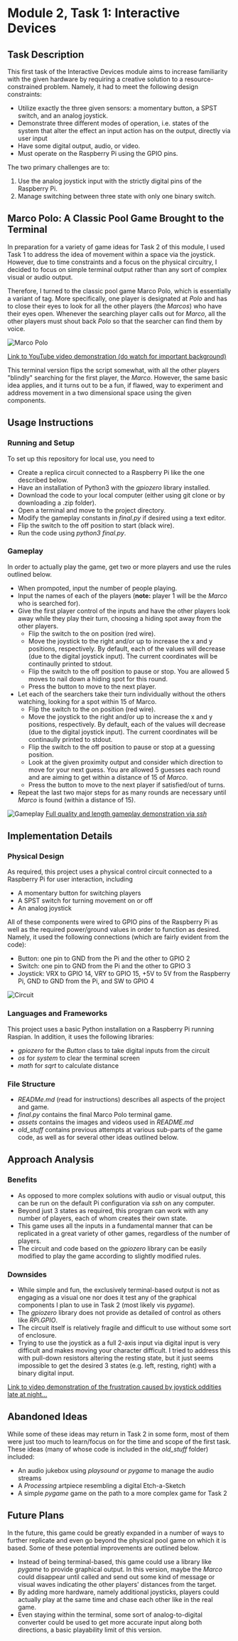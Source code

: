 # Module 2, Task 1: Interactive Devices


## Task Description
This first task of the Interactive Devices module aims to increase familiarity with the given hardware by requiring a creative solution to a resource-constrained problem. Namely, it had to meet the following design constraints:
- Utilize exactly the three given sensors: a momentary button, a SPST switch, and an analog joystick.
- Demonstrate three different modes of operation, i.e. states of the system that alter the effect an input action has on the output, directly via user input
- Have some digital output, audio, or video.
- Must operate on the Raspberry Pi using the GPIO pins.

The two primary challenges are to:
1. Use the analog joystick input with the strictly digital pins of the Raspberry Pi.
2. Manage switching between three state with only one binary switch.


## Marco Polo: A Classic Pool Game Brought to the Terminal
In preparation for a variety of game ideas for Task 2 of this module, I used Task 1 to address the idea of movement within a space via the joystick. However, due to time constraints and a focus on the physical circuitry, I decided to focus on simple terminal output rather than any sort of complex visual or audio output.

Therefore, I turned to the classic pool game Marco Polo, which is essentially a variant of tag. More specifically, one player is designated at *Polo* and has to close their eyes to look for all the other players (the *Marcos*) who have their eyes open. Whenever the searching player calls out for *Marco*, all the other players must shout back *Polo* so that the searcher can find them by voice.

![Marco Polo](assets/marco_polo.png)

[Link to YouTube video demonstration (do watch for important background)](https://youtu.be/zjoAy5AJkwY)

This terminal version flips the script somewhat, with all the other players "blindly" searching for the first player, the *Marco*. However, the same basic idea applies, and it turns out to be a fun, if flawed, way to experiment and address movement in a two dimensional space using the given components.


## Usage Instructions

### Running and Setup
To set up this repository for local use, you need to
- Create a replica circuit connected to a Raspberry Pi like the one described below.
- Have an installation of Python3 with the *gpiozero* library installed.
- Download the code to your local computer (either using git clone or by downloading a .zip folder).
- Open a terminal and move to the project directory.
- Modify the gameplay constants in *final.py* if desired using a text editor.
- Flip the switch to the off position to start (black wire).
- Run the code using *python3 final.py*.

### Gameplay
In order to actually play the game, get two or more players and use the rules outlined below.
- When prompoted, input the number of people playing.
- Input the names of each of the players (**note:** player 1 will be the *Marco* who is searched for).
- Give the first player control of the inputs and have the other players look away while they play their turn, choosing a hiding spot away from the other players.
    - Flip the switch to the on position (red wire).
    - Move the joystick to the right and/or up to increase the x and y positions, respectively. By default, each of the values will decrease (due to the digital joystick input). The current coordinates will be continaully printed to stdout.
    - Flip the switch to the off position to pause or stop. You are allowed 5 moves to nail down a hiding spot for this round.
    - Press the button to move to the next player.
- Let each of the searchers take their turn individually without the others watching, looking for a spot within 15 of Marco.
    - Flip the switch to the on position (red wire).
    - Move the joystick to the right and/or up to increase the x and y positions, respectively. By default, each of the values will decrease (due to the digital joystick input). The current coordinates will be continaully printed to stdout.
    - Flip the switch to the off position to pause or stop at a guessing position.
    - Look at the given proximity output and consider which direction to move for your next guess. You are allowed 5 guesses each round and are aiming to get within a distance of 15 of *Marco*.
    - Press the button to move to the next player if satisfied/out of turns.
- Repeat the last two major steps for as many rounds are necessary until *Marco* is found (within a distance of 15).

![Gameplay](assets/gameplay.gif)
[Full quality and length gameplay demonstration via *ssh*](assets/gameplay_screen_recording.mov)


## Implementation Details

### Physical Design
As required, this project uses a physical control circuit connected to a Raspberry Pi for user interaction, including
- A momentary button for switching players
- A SPST switch for turning movement on or off
- An analog joystick

All of these components were wired to GPIO pins of the Raspberry Pi as well as the required power/ground values in order to function as desired. Namely, it used the following connections (which are fairly evident from the code):
- Button: one pin to GND from the Pi and the other to GPIO 2
- Switch: one pin to GND from the Pi and the other to GPIO 3
- Joystick: VRX to GPIO 14, VRY to GPIO 15, +5V to 5V from the Raspberry Pi, GND to GND from the Pi, and SW to GPIO 4

![Circuit](assets/circuit.JPG)

### Languages and Frameworks
This project uses a basic Python installation on a Raspberry Pi running Raspian. In addition, it uses the following libraries:
- *gpiozero* for the *Button* class to take digital inputs from the circuit
- *os* for *system* to clear the terminal screen
- *math* for *sqrt* to calculate distance

### File Structure
- *READMe.md* (read for instructions) describes all aspects of the project and game.
- *final.py* contains the final Marco Polo terminal game.
- *assets* contains the images and videos used in *README.md*
- *old_stuff* contains previous attempts at various sub-parts of the game code, as well as for several other ideas outlined below.


## Approach Analysis

### Benefits
- As opposed to more complex solutions with audio or visual output, this can be run on the default Pi configuration via *ssh* on any computer.
- Beyond just 3 states as required, this program can work with any number of players, each of whom creates their own state.
- This game uses all the inputs in a fundamental manner that can be replicated in a great variety of other games, regardless of the number of players.
- The circuit and code based on the *gpiozero* library can be easily modified to play the game according to slightly modified rules.

### Downsides
- While simple and fun, the exclusively terminal-based output is not as engaging as a visual one nor does it test any of the graphical components I plan to use in Task 2 (most likely vis *pygame*).
- The *gpiozero* library does not provide as detailed of control as others like *RPi.GPIO*.
- The circuit itself is relatively fragile and difficult to use without some sort of enclosure.
- Trying to use the joystick as a full 2-axis input via digital input is very difficult and makes moving your character difficult. I tried to address this with pull-down resistors altering the resting state, but it just seems impossible to get the desired 3 states (e.g. left, resting, right) with a binary digital input.

[Link to video demonstration of the frustration caused by joystick oddities late at night...](https://drive.google.com/file/d/1k-CLAhUNHLnZfPEp-Tc-I_WQrhwyUld9/view?usp=sharing)


## Abandoned Ideas
While some of these ideas may return in Task 2 in some form, most of them were just too much to learn/focus on for the time and scope of the first task. These ideas (many of whose code is included in the *old_stuff* folder) included:
- An audio jukebox using *playsound* or *pygame* to manage the audio streams
- A *Processing* artpiece resembling a digital Etch-a-Sketch
- A simple *pygame* game on the path to a more complex game for Task 2


## Future Plans
In the future, this game could be greatly expanded in a number of ways to further replicate and even go beyond the physical pool game on which it is based. Some of these potential improvements are outlined below.
- Instead of being terminal-based, this game could use a library like *pygame* to provide graphical output. In this version, maybe the *Marco* could disappear until called and send out some kind of message or visual waves indicating the other players' distances from the target.
- By adding more hardware, namely additional joysticks, players could actually play at the same time and chase each other like in the real game.
- Even staying within the terminal, some sort of analog-to-digital converter could be used to get more accurate input along both directions, a basic playability limit of this version.
